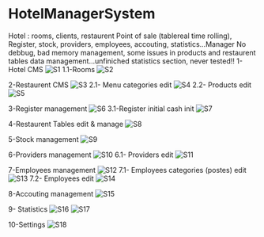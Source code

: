 # HotelManagerSystem
Hotel : rooms, clients, restaurent Point of sale (tablereal time rolling), Register, stock, providers, employees, accouting, statistics...Manager
No debbug, bad memory management, some issues in products and restaurent tables data management...unfiniched statistics section, never tested!!
1-Hotel CMS
![S1](https://user-images.githubusercontent.com/42687107/139756048-f56b44e3-9f17-45de-a3cc-8430451de9c7.png)
1.1-Rooms
![S2](https://user-images.githubusercontent.com/42687107/139756053-513ccbee-9222-4a9d-be7a-b8634df1932a.png)

2-Restaurent CMS
![S3](https://user-images.githubusercontent.com/42687107/139756057-1d9ada64-bd2d-4343-bec5-1ba3f000f13d.png)
2.1- Menu categories edit
![S4](https://user-images.githubusercontent.com/42687107/139756060-31108d6a-7ad0-4629-95d2-1159b80363a7.png)
2.2- Products edit
![S5](https://user-images.githubusercontent.com/42687107/139756062-62cca51f-5fdb-4deb-bf23-330e90c8ec54.png)

3-Register management
![S6](https://user-images.githubusercontent.com/42687107/139756064-b6a11939-01b8-4fa2-b07a-ccf23c4bdd2f.png)
3.1-Register initial cash init
![S7](https://user-images.githubusercontent.com/42687107/139756069-cffda979-b93b-48a3-afd4-b56a81e8f8f9.png)

4-Restaurent Tables edit & manage
![S8](https://user-images.githubusercontent.com/42687107/139756073-4e899c38-5d9a-4352-928e-a02b76a53afa.png)

5-Stock management
![S9](https://user-images.githubusercontent.com/42687107/139756077-932c7fa1-c66c-499d-922d-3919ba51178e.png)

6-Providers management
![S10](https://user-images.githubusercontent.com/42687107/139756080-1ed71f0f-6493-40b8-9064-64ae287a5ab3.png)
6.1- Providers edit
![S11](https://user-images.githubusercontent.com/42687107/139756084-a590c734-9b2f-44cf-bede-7ea006cd7b19.png)

7-Employees management
![S12](https://user-images.githubusercontent.com/42687107/139756087-77e00c16-bbc9-486b-a8cc-cd5c9ca30eb0.png)
7.1- Employees categories (postes) edit
![S13](https://user-images.githubusercontent.com/42687107/139756088-326457ac-2fe9-4d0c-ab71-f38898b4201e.png)
7.2- Employees edit
![S14](https://user-images.githubusercontent.com/42687107/139756092-5d72699e-6c96-4240-bff5-4454b0923a81.png)

8-Accouting management
![S15](https://user-images.githubusercontent.com/42687107/139756094-299621c9-aea4-4c37-87d0-9285054b62aa.png)

9- Statistics
![S16](https://user-images.githubusercontent.com/42687107/139756097-4a953e23-f43b-449c-99ec-3fbbc4efc8f0.png)
![S17](https://user-images.githubusercontent.com/42687107/139756100-694dd6af-a1dd-4a3e-8897-9601b103165c.png)

10-Settings
![S18](https://user-images.githubusercontent.com/42687107/139756105-ad289bd7-2870-4b86-9ca6-53d31dcc19b1.png)

